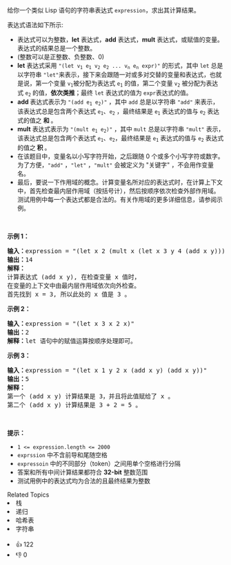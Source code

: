 <p>给你一个类似 Lisp 语句的字符串表达式 <code>expression</code>，求出其计算结果。</p>

<p>表达式语法如下所示:</p>

<ul>
	<li>表达式可以为整数，<strong>let</strong> 表达式，<strong>add</strong> 表达式，<strong>mult</strong> 表达式，或赋值的变量。表达式的结果总是一个整数。</li>
	<li>(整数可以是正整数、负整数、0)</li>
	<li><strong>let</strong> 表达式采用&nbsp;<code>"(let v<sub>1</sub> e<sub>1</sub> v<sub>2</sub> e<sub>2</sub> ... v<sub>n</sub> e<sub>n</sub> expr)"</code> 的形式，其中&nbsp;<code>let</code> 总是以字符串&nbsp;<code>"let"</code>来表示，接下来会跟随一对或多对交替的变量和表达式，也就是说，第一个变量&nbsp;<code>v<sub>1</sub></code>被分配为表达式&nbsp;<code>e<sub>1</sub></code>&nbsp;的值，第二个变量&nbsp;<code>v<sub>2</sub></code>&nbsp;被分配为表达式&nbsp;<code>e<sub>2</sub></code>&nbsp;的值，<strong>依次类推</strong>；最终 <code>let</code> 表达式的值为&nbsp;<code>expr</code>表达式的值。</li>
	<li><strong>add </strong>表达式表示为&nbsp;<code>"(add e<sub>1</sub> e<sub>2</sub>)"</code> ，其中&nbsp;<code>add</code> 总是以字符串&nbsp;<code>"add"</code> 来表示，该表达式总是包含两个表达式 <code>e<sub>1</sub></code>、<code>e<sub>2</sub></code> ，最终结果是&nbsp;<code>e<sub>1</sub></code> 表达式的值与&nbsp;<code>e<sub>2</sub></code>&nbsp;表达式的值之 <strong>和 </strong>。</li>
	<li><strong>mult</strong> 表达式表示为&nbsp;<code>"(mult e<sub>1</sub> e<sub>2</sub>)"</code>&nbsp;，其中&nbsp;<code>mult</code> 总是以字符串 <code>"mult"</code> 表示，该表达式总是包含两个表达式 <code>e<sub>1</sub></code>、<code>e<sub>2</sub></code>，最终结果是&nbsp;<code>e<sub>1</sub></code> 表达式的值与&nbsp;<code>e<sub>2</sub></code>&nbsp;表达式的值之<strong> 积 </strong>。</li>
	<li>在该题目中，变量名以小写字符开始，之后跟随 0 个或多个小写字符或数字。为了方便，<code>"add"</code> ，<code>"let"</code> ，<code>"mult"</code> 会被定义为 "关键字" ，不会用作变量名。</li>
	<li>最后，要说一下作用域的概念。计算变量名所对应的表达式时，在计算上下文中，首先检查最内层作用域（按括号计），然后按顺序依次检查外部作用域。测试用例中每一个表达式都是合法的。有关作用域的更多详细信息，请参阅示例。</li>
</ul>
&nbsp;

<p><strong>示例 1：</strong></p>

<pre>
<strong>输入：</strong>expression = "(let x 2 (mult x (let x 3 y 4 (add x y))))"
<strong>输出：</strong>14
<strong>解释：</strong>
计算表达式 (add x y), 在检查变量 x 值时，
在变量的上下文中由最内层作用域依次向外检查。
首先找到 x = 3, 所以此处的 x 值是 3 。
</pre>

<p><strong>示例 2：</strong></p>

<pre>
<strong>输入：</strong>expression = "(let x 3 x 2 x)"
<strong>输出：</strong>2
<strong>解释：</strong>let 语句中的赋值运算按顺序处理即可。
</pre>

<p><strong>示例 3：</strong></p>

<pre>
<strong>输入：</strong>expression = "(let x 1 y 2 x (add x y) (add x y))"
<strong>输出：</strong>5
<strong>解释：</strong>
第一个 (add x y) 计算结果是 3，并且将此值赋给了 x 。 
第二个 (add x y) 计算结果是 3 + 2 = 5 。
</pre>
&nbsp;

<p><strong>提示：</strong></p>

<ul>
	<li><code>1 &lt;= expression.length &lt;= 2000</code></li>
	<li><code>exprssion</code> 中不含前导和尾随空格</li>
	<li><code>expressoin</code> 中的不同部分（token）之间用单个空格进行分隔</li>
	<li>答案和所有中间计算结果都符合 <strong>32-bit</strong> 整数范围</li>
	<li>测试用例中的表达式均为合法的且最终结果为整数</li>
</ul>
<div><div>Related Topics</div><div><li>栈</li><li>递归</li><li>哈希表</li><li>字符串</li></div></div><br><div><li>👍 122</li><li>👎 0</li></div>
